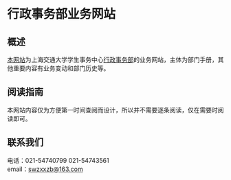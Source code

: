 行政事务部业务网站  
======

概述  
-----

[本网站](https://wangbo-sjtu.github.io/Business-Changes/)为上海交通大学学生事务中心[行政事务部](xingzhengbu.group)的业务网站，主体为部门手册，其他重要内容有业务变动和部门历史等。

阅读指南  
-----
本网站内容仅为方便第一时间查阅而设计，所以并不需要逐条阅读，仅在需要时阅读即可。

联系我们  
-----
电话：021-54740799 021-54743561  
email：swzxxzb@163.com
